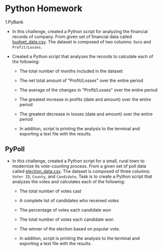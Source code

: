 # Python Homework

1.PyBank



* In this challenge, created a Python script for analyzing the financial records of company. From given set of financial data called [budget_data.csv](PyBank/Resources/budget_data.csv). The dataset is composed of two columns: `Date` and `Profit/Losses`. 
* Created a Python script that analyzes the records to calculate each of the following:

  * The total number of months included in the dataset

  * The net total amount of "Profit/Losses" over the entire period

  * The average of the changes in "Profit/Losses" over the entire period

  * The greatest increase in profits (date and amount) over the entire period

  * The greatest decrease in losses (date and amount) over the entire period

  * In addition, script is printing the analysis to the terminal and exporting a text file with the results.

## PyPoll

* In this challenge, created a Python script for a small, rural town to modernize its vote-counting process. From a given set of poll data called [election_data.csv](PyPoll/Resources/election_data.csv). 
The dataset is composed of three columns: `Voter ID`, `County`, and `Candidate`, Task is to create a Python script that analyzes the votes and calculates each of the following:

  * The total number of votes cast

  * A complete list of candidates who received votes

  * The percentage of votes each candidate won

  * The total number of votes each candidate won

  * The winner of the election based on popular vote.

  * In addition, script is printing the analysis to the terminal and exporting a text file with the results.

